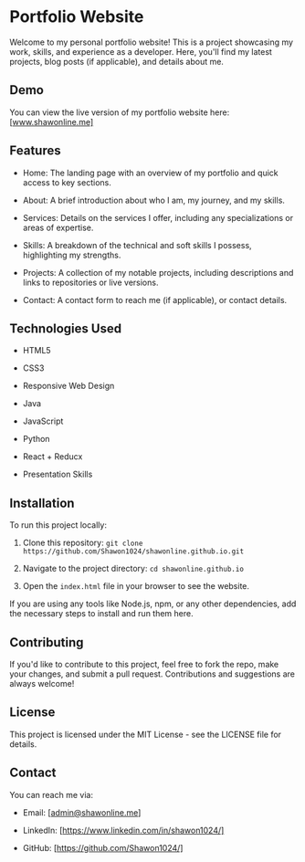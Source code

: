 # **Portfolio Website**

Welcome to my personal portfolio website! This is a project showcasing my work, skills, and experience as a developer. Here, you'll find my latest projects, blog posts (if applicable), and details about me.

## Demo
You can view the live version of my portfolio website here: [www.shawonline.me]

## Features
- Home: The landing page with an overview of my portfolio and quick access to key sections.

- About: A brief introduction about who I am, my journey, and my skills.

- Services: Details on the services I offer, including any specializations or areas of expertise.

- Skills: A breakdown of the technical and soft skills I possess, highlighting my strengths.

- Projects: A collection of my notable projects, including descriptions and links to repositories or live versions.

- Contact: A contact form to reach me (if applicable), or contact details.


## Technologies Used
- HTML5

- CSS3

- Responsive Web Design

- Java

- JavaScript

- Python

- React + Reducx

- Presentation Skills

## Installation
To run this project locally:

1. Clone this repository: `git clone https://github.com/Shawon1024/shawonline.github.io.git`

2. Navigate to the project directory: `cd shawonline.github.io`

3. Open the `index.html` file in your browser to see the website.

If you are using any tools like Node.js, npm, or any other dependencies, add the necessary steps to install and run them here.

## Contributing
If you'd like to contribute to this project, feel free to fork the repo, make your changes, and submit a pull request. Contributions and suggestions are always welcome!

## License
This project is licensed under the MIT License - see the LICENSE file for details.

## Contact
You can reach me via:

- Email: [admin@shawonline.me]

- LinkedIn: [https://www.linkedin.com/in/shawon1024/]

- GitHub: [https://github.com/Shawon1024/]
